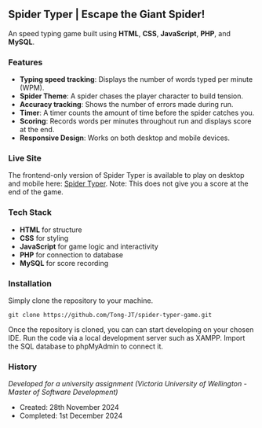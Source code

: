 ## Spider Typer | Escape the Giant Spider!

An speed typing game built using **HTML**, **CSS**, **JavaScript**, **PHP**, and **MySQL**.

### Features

- **Typing speed tracking**: Displays the number of words typed per minute (WPM).
- **Spider Theme**: A spider chases the player character to build tension.
- **Accuracy tracking**: Shows the number of errors made during run.
- **Timer**: A timer counts the amount of time before the spider catches you.
- **Scoring**: Records words per minutes throughout run and displays score at the end.
- **Responsive Design**: Works on both desktop and mobile devices.

### Live Site

The frontend-only version of Spider Typer is available to play on desktop and mobile here: [Spider Typer](https://tong-jt.github.io/spider-typer-game/).
Note: This does not give you a score at the end of the game.

### Tech Stack

- **HTML** for structure
- **CSS** for styling
- **JavaScript** for game logic and interactivity
- **PHP** for connection to database
- **MySQL** for score recording

### Installation

Simply clone the repository to your machine.

```
git clone https://github.com/Tong-JT/spider-typer-game.git
```
Once the repository is cloned, you can can start developing on your chosen IDE. Run the code via a local development server such as XAMPP. Import the SQL database to phpMyAdmin to connect it. 

### History
*Developed for a university assignment (Victoria University of Wellington - Master of Software Development)*

- Created: 28th November 2024
- Completed: 1st December 2024
